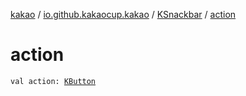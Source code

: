 [kakao](../../index.md) / [io.github.kakaocup.kakao](../index.md) / [KSnackbar](index.md) / [action](./action.md)

# action

`val action: `[`KButton`](../-k-button/index.md)